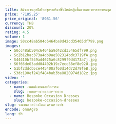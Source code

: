 ```yaml
---
title: สีม่วงแขนกุดปิดไหล่ชุดราตรีแฟชั่นใหม่หญิงชั้นความยาวพรรคพรหมชุด
price: '7185.25'
price_original: '8981.56'
currency: THB
discount: 20%
rating: 4.5
volume: 1
image: S0cc48ab504c6464ba9d42cd35465df799.png
images:
  - S0cc48ab504c6464ba9d42cd35465df799.png
  - Sc2b12bac373a4db9ae502314bdc3719fA.png
  - S44410bf549ad4625a6c8299f9d4173a7j.jpg
  - S6f66de03add04402b19c7ecc58ef8e92U.jpg
  - S1bf2ddcb5ce445408af60d14d72d79feB.jpg
  - S3dc190ef241f484bab3ba8820974d182z.jpg
video: ''
categories:
  - name: งานแต่งงานและกิจกรรม
    slug: งานแต-งงานและก-จกรรม
  - name: Bespoke Occasion Dresses
    slug: bespoke-occasion-dresses
slug: วงแขนก-ดป-ดไหล-ดราตร-แฟช
encode: onuAg7o
lang: th
---
```

  